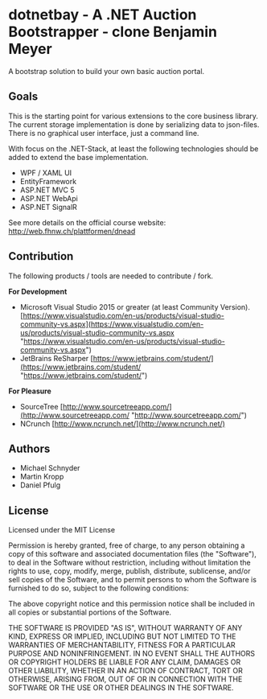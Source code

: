# dotnetbay - A .NET Auction Bootstrapper - clone Benjamin Meyer
A bootstrap solution to build your own basic auction portal.

## Goals
This is the starting point for various extensions to the core business library. The current storage implementation is done by serializing data to json-files. There is no graphical user interface, just a command line.

With focus on the .NET-Stack, at least the following technologies should be added to extend the base implementation.

* WPF / XAML UI
* EntityFramework
* ASP.NET MVC 5
* ASP.NET WebApi
* ASP.NET SignalR

See more details on the official course website: http://web.fhnw.ch/plattformen/dnead

## Contribution
The following products / tools are needed to contribute / fork.

**For Development**
* Microsoft Visual Studio 2015 or greater (at least Community Version). [https://www.visualstudio.com/en-us/products/visual-studio-community-vs.aspx](https://www.visualstudio.com/en-us/products/visual-studio-community-vs.aspx "https://www.visualstudio.com/en-us/products/visual-studio-community-vs.aspx")
* JetBrains ReSharper [https://www.jetbrains.com/student/](https://www.jetbrains.com/student/ "https://www.jetbrains.com/student/")

**For Pleasure**
* SourceTree [http://www.sourcetreeapp.com/](http://www.sourcetreeapp.com/ "http://www.sourcetreeapp.com/")
* NCrunch [http://www.ncrunch.net/](http://www.ncrunch.net/)

## Authors
* Michael Schnyder
* Martin Kropp
* Daniel Pfulg

## License
Licensed under the MIT License

Permission is hereby granted, free of charge, to any person obtaining a copy of this software and associated documentation files (the "Software"), to deal in the Software without restriction, including without limitation the rights to use, copy, modify, merge, publish, distribute, sublicense, and/or sell copies of the Software, and to permit persons to whom the Software is furnished to do so, subject to the following conditions:

The above copyright notice and this permission notice shall be included in all copies or substantial portions of the Software.

THE SOFTWARE IS PROVIDED "AS IS", WITHOUT WARRANTY OF ANY KIND, EXPRESS OR IMPLIED, INCLUDING BUT NOT LIMITED TO THE WARRANTIES OF MERCHANTABILITY, FITNESS FOR A PARTICULAR PURPOSE AND NONINFRINGEMENT. IN NO EVENT SHALL THE AUTHORS OR COPYRIGHT HOLDERS BE LIABLE FOR ANY CLAIM, DAMAGES OR OTHER LIABILITY, WHETHER IN AN ACTION OF CONTRACT, TORT OR OTHERWISE, ARISING FROM, OUT OF OR IN CONNECTION WITH THE SOFTWARE OR THE USE OR OTHER DEALINGS IN THE SOFTWARE.
